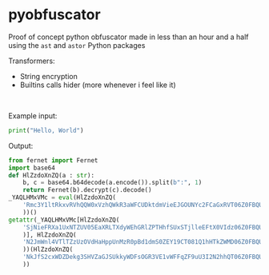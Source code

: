 # pyobfuscator

Proof of concept python obfuscator made in less than an hour and a half using the `ast` and `astor` Python packages

Transformers:
- String encryption
- Builtins calls hider
(more whenever i feel like it)

<br>

Example input:
```python
print("Hello, World")
```

Output:
```python
from fernet import Fernet
import base64
def HlZzdoXnZQ(a : str):
    b, c = base64.b64decode(a.encode()).split(b":", 1)
    return Fernet(b).decrypt(c).decode()
_YAQLHMxVMc = eval(HlZzdoXnZQ(
    'Rmc3Y1ltRkxvRVhQQW0xVzhQWkR3aWFCUDktdmVieEJGOUNYc2FCaGxRVT06Z0FBQUFBQm4yMFhZZ3lmdFBMYzNkVExYcmdVM280Rjg5bUg1TVZRTnc4Znd4REVzTTJ1akg4YUtnNk5IOHNPaDJrREtodFlYWVN5UE9tODVUMEtienc0R1hhbWY1MWhmdVE9PQ=='
    ))()
getattr(_YAQLHMxVMc[HlZzdoXnZQ(
    'SjNieFRXa1UxNTZUV05EaXRLTXdyWEhGRlZPTHhfSUxSTjlleEFtX0VIdz06Z0FBQUFBQm4yMFhZbkwtZUF3NXBXQ05aYVN2eWZDSExOaDB2SVZwekhPc2U1Q0lOZF9DX0hMajdMcG91Q0hJRnY4T09zODlwV2p6NWI4M1RwUkhjbl9TWjc4TFdwR21adXc9PQ=='
    )], HlZzdoXnZQ(
    'N2JmWnl4VTlTZzUzOVdHaHppUnMzR0pBd1dmS0ZEY19CT081Q1hHTkZWMD06Z0FBQUFBQm4yMFhZQjRoV2lmUWZKR0Eyb0J4b3RMMGQwOUFqenNlbm83YlN5VFVNSjVmQ3l3a3ZjQjViSUFXSmtXbmRnU2JwTkwtRUl1c2x2RVc0LTFJa2U1OE1zTGVEN3c9PQ=='
    ))(HlZzdoXnZQ(
    'NkJfS2cxWDZDekg3SHVZaGJSUkkyWDFsOGR3VE1vWFFqZF9uU3I2N2hhQT06Z0FBQUFBQm4yMFhZaHZHQ3VjaWctUVFjNUwtMHlZUi1DNTBqRHlGcEZhY2tDenc0NlJDXzVZdm5ZOTI4aGY3YS1EQzl6WHg4NnYxTjBIb25uNWtITEg4TEpIREJiMTZMSFE9PQ=='
    ))
```
